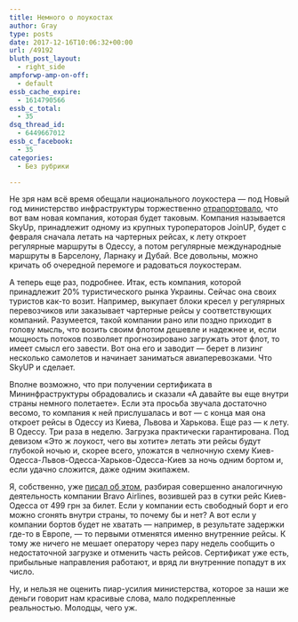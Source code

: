 ```yaml
---
title: Немного о лоукостах
author: Gray
type: posts
date: 2017-12-16T10:06:32+00:00
url: /49192
bluth_post_layout:
  - right_side
ampforwp-amp-on-off:
  - default
essb_cache_expire:
  - 1614790566
essb_c_total:
  - 35
dsq_thread_id:
  - 6449667012
essb_c_facebook:
  - 35
categories:
  - Без рубрики

---
```








Не зря нам всё время обещали национального лоукостера — под Новый год министерство инфраструктуры торжественно [отрапортовало][1], что вот вам новая компания, которая будет таковым. Компания называется SkyUp, принадлежит одному из крупных туроператоров JoinUP, будет с февраля сначала летать на чартерных рейсах, к лету откроет регулярные маршруты в Одессу, а потом регулярные международные маршруты в Барселону, Ларнаку и Дубай. Все довольны, можно кричать об очередной перемоге и радоваться лоукостерам.

А теперь еще раз, подробнее. Итак, есть компания, которой принадлежит 20% туристического рынка Украины. Сейчас она своих туристов как-то возит. Например, выкупает блоки кресел у регулярных перевозчиков или заказывает чартерные рейсы у соответствующих компаний. Разумеется, такой компании рано или поздно приходит в голову мысль, что возить своим флотом дешевле и надежнее и, если мощность потоков позволяет прогнозировано загружать этот флот, то имеет смысл его завести. Вот она его и заводит — берет в лизинг несколько самолетов и начинает заниматься авиаперевозками. Что SkyUP и сделает.

Вполне возможно, что при получении сертификата в Мининфраструктуры обрадовались и сказали &#171;А давайте вы еще внутри страны немного полетаете&#187;. Если эта просьба звучала достаточно весомо, то компания к ней прислушалась и вот — с конца мая она откроет рейсы в Одессу из Киева, Львова и Харькова. Еще раз — к лету. В Одессу. Три раза в неделю. Загрузка практически гарантирована. Под девизом &#171;Это ж лоукост, чего вы хотите&#187; летать эти рейсы будут глубокой ночью и, скорее всего, уложатся в челночную схему Киев-Одесса-Львов-Одесса-Харьков-Одесса-Киев за ночь одним бортом и, если удачно сложится, даже одним экипажем.

Я, собственно, уже [писал об этом][2], разбирая совершенно аналогичную деятельность компании Bravo Airlines, возившей раз в сутки рейс Киев-Одесса от 499 грн за билет. Если у компании есть свободный борт и его можно сгонять внутри страны, то почему бы и нет? А вот если у компании бортов будет не хватать — например, в результате задержки где-то в Европе, — то первыми отменятся именно внутренние рейсы. К тому же ничего не мешает оператору через пару недель сообщить о недостаточной загрузке и отменить часть рейсов. Сертификат уже есть, прибыльные направления работают, и вряд ли внутренние попадут в их число.

Ну, и нельзя не оценить пиар-усилия министерства, которое за наши же деньги говорит нам красивые слова, мало подкрепленные реальностью. Молодцы, чего уж.

 [1]: http://biz.liga.net/all/transport/stati/3720839-ne-pegasus-a-skyup-5-faktov-o-novoy-natsionalnoy-aviakompanii.htm
 [2]: https://blognot.co/13041